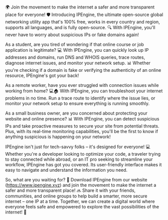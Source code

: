 🌍 Join the movement to make the internet a safer and more transparent place for everyone! 🛡️ Introducing IPEngine, the ultimate open-source global networking utility app that's 100% free, works in every country and region, supports all languages, and is fully open-source. 🔍 With IPEngine, you'll never have to worry about suspicious IPs or fake domains again!

As a student, are you tired of wondering if that online course or job application is legitimate? 💻 With IPEngine, you can quickly look up IP addresses and domains, run DNS and WHOIS queries, trace routes, diagnose internet issues, and monitor your network setup. 📊 Whether you're checking if a domain is fake or verifying the authenticity of an online resource, IPEngine's got your back!

As a remote worker, have you ever struggled with connection issues while working from home? 💻🏠 With IPEngine, you can troubleshoot your internet problems in no time. Run a trace route to identify where the issue lies, or monitor your network setup to ensure everything is running smoothly.

As a small business owner, are you concerned about protecting your website and online presence? 📊 With IPEngine, you can detect suspicious IPs and take proactive measures to secure your site from potential threats. Plus, with its real-time monitoring capabilities, you'll be the first to know if anything suspicious is happening on your network!

IPEngine isn't just for tech-savvy folks – it's designed for everyone! 💻 Whether you're a developer looking to optimize your code, a traveler trying to stay connected while abroad, or an IT pro seeking to streamline your workflow, IPEngine has got you covered. Its user-friendly interface makes it easy to navigate and understand the information you need.

So, what are you waiting for? 🚀 Download IPEngine from our website (https://www.ipengine.xyz) and join the movement to make the internet a safer and more transparent place! 🔜 Share it with your friends, communities, and online groups to help build a smarter, more secure internet – one IP at a time. Together, we can create a digital world where everyone feels safe and empowered to explore the vast possibilities of the internet! 🌟